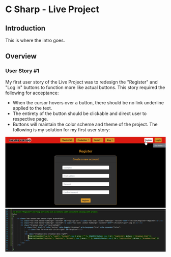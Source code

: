 # C Sharp - Live Project

## Introduction
This is where the intro goes.

## Overview

### User Story #1

My first user story of the Live Project was to redesign the "Register" and "Log in" buttons to function more like actual buttons. 
This story required the following for acceptance: 
- When the cursor hovers over a button, there should be no link underline applied to the text. 
- The entirety of the button should be clickable and direct user to respective page. 
- Buttons will maintain the color scheme and theme of the project.
The following is my solution for my first user story:

![This is an image](https://github.com/tbon27/CSharp-LiveProject/blob/main/images/story1/US1-SS.png)
![This is an image](https://github.com/tbon27/CSharp-LiveProject/blob/main/images/story1/US1-SNIP.png)
